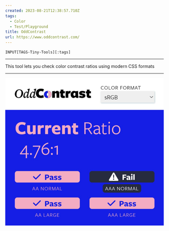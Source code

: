 ```yaml
---
created: 2023-08-21T12:38:57.710Z
tags: 
  - Color
  - Test/Playground
title: OddContrast
url: https://www.oddcontrast.com/
---
```

```meta-bind
INPUT[TAGS-Tiny-Tools][:tags]
```

___
This tool lets you check color contrast ratios using modern CSS formats
___

![](_attachments/oddcontrast.jpg)
